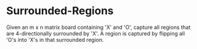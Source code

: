 # Surrounded-Regions
Given an m x n matrix board containing 'X' and 'O', capture all regions that are 4-directionally surrounded by 'X'.  A region is captured by flipping all 'O's into 'X's in that surrounded region.
